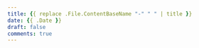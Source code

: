 ```yaml
---
title: {{ replace .File.ContentBaseName "-" " " | title }}
date: {{ .Date }}
draft: false
comments: true
---
```

